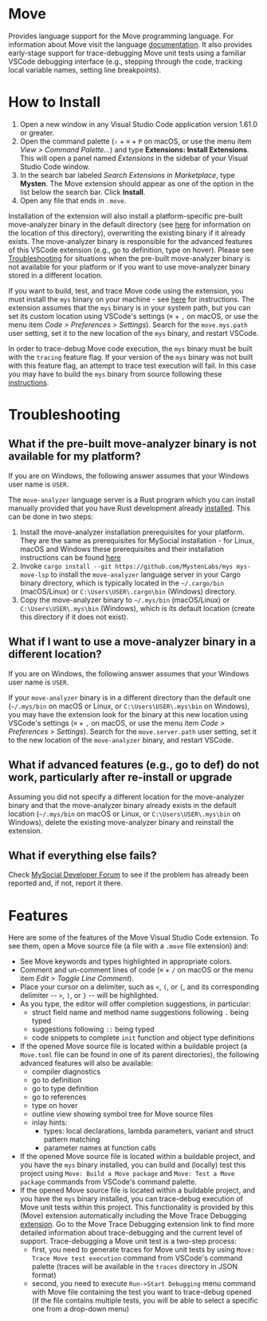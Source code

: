 # Move

Provides language support for the Move programming language. For information about Move visit the
language [documentation](https://docs.mys.io/concepts/mys-move-concepts). It also provides early-stage
support for trace-debugging Move unit tests using a familiar VSCode debugging interface (e.g., stepping
through the code, tracking local variable names, setting line breakpoints).

# How to Install

1. Open a new window in any Visual Studio Code application version 1.61.0 or greater.
2. Open the command palette (`⇧` + `⌘` + `P` on macOS, or use the menu item *View > Command Palette...*) and
   type **Extensions: Install Extensions**. This will open a panel named *Extensions* in the
   sidebar of your Visual Studio Code window.
3. In the search bar labeled *Search Extensions in Marketplace*, type **Mysten**. The Move extension
   should appear as one of the option in the list below the search bar. Click **Install**.
4. Open any file that ends in `.move`.

Installation of the extension will also install a platform-specific pre-built move-analyzer binary in
the default directory (see [here](#what-if-i-want-to-use-a-move-analyzer-binary-in-a-different-location)
for information on the location of this directory), overwriting the existing binary if it already exists.
The move-analyzer binary is responsible for the advanced features of this VSCode extension (e.g., go to
definition, type on hover). Please see [Troubleshooting](#troubleshooting) for situations when
the pre-built move-analyzer binary is not available for your platform or if you want to use move-analyzer
binary stored in a different location.

If you want to build, test, and trace Move code using the extension, you must install the `mys` binary on
your machine - see [here](https://docs.mys.io/guides/developer/getting-started/mys-install) for
instructions. The extension assumes that the `mys` binary is in your system path, but you can set
its custom location using VSCode's settings (`⌘` + `,` on macOS, or use the menu item *Code >
Preferences > Settings*). Search for the `move.mys.path` user setting, set it to the new location of
the `mys` binary, and restart VSCode.

In order to trace-debug Move code execution, the `mys` binary must be built with the `tracing` feature flag.
If your version of the `mys` binary was not built with this feature flag, an attempt to trace test
execution will fail. In this case you may have to build the `mys` binary from source following these
[instructions](https://docs.mys.io/guides/developer/getting-started/mys-install#install-mys-binaries-from-source).

# Troubleshooting

## What if the pre-built move-analyzer binary is not available for my platform?

If you are on Windows, the following answer assumes that your Windows user name is `USER`.

The `move-analyzer` language server is a Rust program which you can install manually provided
that you have Rust development already [installed](https://www.rust-lang.org/tools/install).
This can be done in two steps:

1. Install the move-analyzer installation prerequisites for your platform. They are the same
as prerequisites for MySocial installation - for Linux, macOS and Windows these prerequisites and
their installation instructions can be found
[here](https://docs.mys.io/guides/developer/getting-started/mys-install#additional-prerequisites-by-operating-system)
2. Invoke `cargo install --git https://github.com/MystenLabs/mys mys-move-lsp` to install the
`move-analyzer` language server in your Cargo binary directory, which is typically located
in the `~/.cargo/bin` (macOS/Linux) or `C:\Users\USER\.cargo\bin` (Windows) directory.
3. Copy the move-analyzer binary to `~/.mys/bin` (macOS/Linux) or `C:\Users\USER\.mys\bin`
(Windows), which is its default location (create this directory if it does not exist).

## What if I want to use a move-analyzer binary in a different location?

If you are on Windows, the following answer assumes that your Windows user name is `USER`.

If your `move-analyzer` binary is in a different directory than the default one (`~/.mys/bin`
on macOS or Linux, or `C:\Users\USER\.mys\bin` on Windows), you may have the extension look
for the binary at this new location using VSCode's settings (`⌘` + `,` on macOS, or use the menu
item *Code > Preferences > Settings*). Search for the `move.server.path` user setting,
set it to the new location of the `move-analyzer` binary, and restart VSCode.

## What if advanced features (e.g., go to def) do not work, particularly after re-install or upgrade

Assuming you did not specify a different location for the move-analyzer binary and that the
move-analyzer binary already exists in the default location (`~/.mys/bin` on macOS or Linux, or
`C:\Users\USER\.mys\bin` on Windows), delete the existing move-analyzer binary and reinstall the
extension.

## What if everything else fails?

Check [MySocial Developer Forum](https://forums.mys.io/c/technical-support) to see if the problem
has already been reported and, if not, report it there.

# Features

Here are some of the features of the Move Visual Studio Code extension. To see them, open a
Move source file (a file with a `.move` file extension) and:

- See Move keywords and types highlighted in appropriate colors.
- Comment and un-comment lines of code (`⌘` + `/` on macOS or the menu item *Edit >
  Toggle Line Comment*).
- Place your cursor on a delimiter, such as `<`, `(`, or `{`, and its corresponding delimiter --
  `>`, `)`, or `}` -- will be highlighted.
- As you type, the editor will offer completion suggestions, in particular:
  - struct field name and method name suggestions following `.` being typed
  - suggestions following `::` being typed
  - code snippets to complete `init` function and object type definitions
- If the opened Move source file is located within a buildable project (a `Move.toml` file can be
  found in one of its parent directories), the following advanced features will also be available:
  - compiler diagnostics
  - go to definition
  - go to type definition
  - go to references
  - type on hover
  - outline view showing symbol tree for Move source files
  - inlay hints:
    - types: local declarations, lambda parameters, variant and struct pattern matching
    - parameter names at function calls
- If the opened Move source file is located within a buildable project, and you have the `mys`
  binary installed, you can build and (locally)
  test this project using `Move: Build a Move package` and `Move: Test a Move package` commands from
  VSCode's command palette.
- If the opened Move source file is located within a buildable project, and you have the `mys`
  binary installed, you can trace-debug execution of Move unit tests within this project.
  This functionality is provided by this (Move) extension automatically including the Move Trace Debugging
  [extension](https://marketplace.visualstudio.com/items?itemName=mysten.move-trace-debug). Go to
  the Move Trace Debugging extension link to find more detailed information about trace-debugging and
  the current level of support. Trace-debugging a Move unit test is a two-step process:
    - first, you need to generate traces for Move unit tests by using `Move: Trace Move test execution`
    command from VSCode's command palette (traces will be available in the `traces` directory in JSON format)
    - second, you need to execute `Run->Start Debugging` menu command with Move file containing the test
    you want to trace-debug opened (if the file contains multiple tests, you will be able to select a specific one
    from a drop-down menu)
